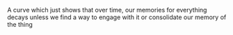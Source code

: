A curve which just shows that over time, our memories for everything decays unless we find a way to engage with it or consolidate our memory of the thing